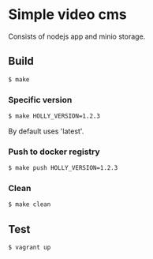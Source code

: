 # Simple video cms

Consists of nodejs app and minio storage.

## Build

```bash
$ make
```

### Specific version

```bash
$ make HOLLY_VERSION=1.2.3
```

By default uses 'latest'.

### Push to docker registry

```bash
$ make push HOLLY_VERSION=1.2.3
```

### Clean

```bash
$ make clean
```

## Test

```bash
$ vagrant up
```
